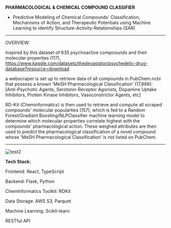 **PHARMACOLOGICAL & CHEMICAL COMPOUND CLASSIFIER**
- Predictive Modeling of Chemical Compounds' Classification, Mechanisms of Action, and Therapeutic Potentials using Machine Learning to identify Structure-Activity-Relationships (SAR)
________________________________________________________________________________________________________________

OVERVIEW:

Inspired by this dataset of 635 psychoactive compoounds and their molecular properties (117),
https://www.kaggle.com/datasets/thedevastator/psychedelic-drug-database?resource=download

a webscraper is set up to retrieve data of all compounds in PubChem.ncbi that possess a known 'MeSH Pharmacological Classification' (17,866):
[Anti-Psychotic Agents, Serotonin Receptor Agonists, Dopamine Uptake Inhibitors, Protein Kinase Inhibitors, Vasoconstrictor Agents, etc]

RD-Kit (Cheminformatics) is then used to retrieve and compute all scraped compounds' molecular popularties (157), which is fed to a Random Forest/Gradiant Boosting/NLPClassifier machine learning model to determine which molecular properties correlate highest with the compounds' pharmacological action. These weighed attributes are then used to predict the pharmacological classification of a novel compound whose 'MeSH Pharmacological Classification' is not listed on PubChem. 



________________________________________________________________________________________________________________
![test2](https://github.com/user-attachments/assets/c96fb577-adc7-4f75-87f3-fbc0345e2481)



**Tech Stack:**

Frontend: React, TypeScript

Backend: Flask, Python

Cheminformatics Toolkit: RDKit

Data Storage: AWS S3, Parquet

Machine Learning: Scikit-learn

RESTful API
